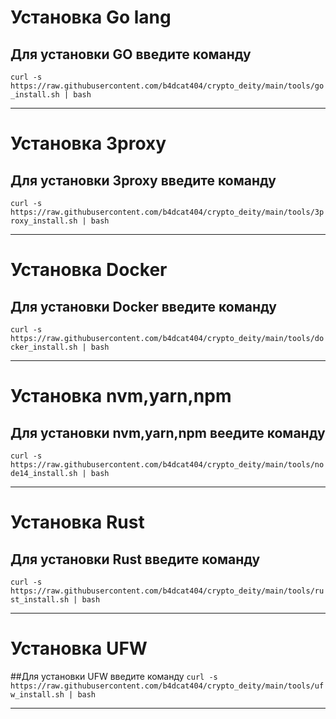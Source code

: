 # Установка Go lang

## Для установки GO введите команду
```curl -s https://raw.githubusercontent.com/b4dcat404/crypto_deity/main/tools/go_install.sh | bash```
____
# Установка 3proxy

## Для установки 3proxy введите команду
```curl -s https://raw.githubusercontent.com/b4dcat404/crypto_deity/main/tools/3proxy_install.sh | bash```
____
# Установка Docker

## Для установки Docker введите команду
```curl -s https://raw.githubusercontent.com/b4dcat404/crypto_deity/main/tools/docker_install.sh | bash```
____
# Установка nvm,yarn,npm

## Для установки nvm,yarn,npm веедите команду
```curl -s https://raw.githubusercontent.com/b4dcat404/crypto_deity/main/tools/node14_install.sh | bash```
____
# Установка Rust

## Для установки Rust введите команду
```curl -s https://raw.githubusercontent.com/b4dcat404/crypto_deity/main/tools/rust_install.sh | bash```
____
# Установка UFW

##Для установки UFW введите команду
```curl -s https://raw.githubusercontent.com/b4dcat404/crypto_deity/main/tools/ufw_install.sh | bash```
____